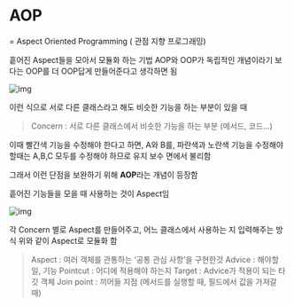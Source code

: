 # AOP

= Aspect Oriented Programming ( 관점 지향 프로그래밍)

흩어진 Aspect들을 모아서 모듈화 하는 기법
AOP와 OOP가 독립적인 개념이라기 보다는 OOP를 더 OOP답게 만들어준다고 생각하면 됨

![img](https://media.vlpt.us/post-images/max9106/c14f27a0-42b7-11ea-bb49-6994a406b987/-2020-01-30-1.51.46.png)

이런 식으로  서로 다른 클래스라고 해도 비슷한 기능을 하는 부분이 있을 때

> Concern : 서로 다른 클래스에서 비슷한 기능을 하는 부분 (메서드, 코드...)

이때 빨간색 기능을 수정해야 한다고 하면, A와 B를, 파란색과 노란색 기능을 수정해야 할때는 A,B,C 모두를 수정해야 하므로 유지 보수 면에서 불리함

그래서 이런 단점을 보완하기 위해 **AOP**라는 개념이 등장함

흩어진 기능들을 모을 때 사용하는 것이 Aspect임

![img](https://media.vlpt.us/post-images/max9106/659b21f0-42b9-11ea-b8a8-c52882abed1f/-2020-01-30-2.03.31.png)

각 Concern 별로 Aspect를 만들어주고, 어느 클래스에서 사용하는 지 입력해주는 방식
위와 같이 Aspect로 모듈화 함

> Aspect : 여러 객체를 관통하는 ‘공통 관심 사항’을 구현한것
> Advice : 해야할 일, 기능
> Pointcut : 어디에 적용해야 하는지
> Target : Advice가 적용이 되는 타깃 객체
> Join point : 끼어들 지점 (메서드를 실행할 때, 필드에서 값을 가져갈 때)